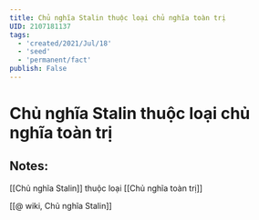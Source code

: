 ```yaml
---
title: Chủ nghĩa Stalin thuộc loại chủ nghĩa toàn trị
UID: 2107181137
tags:
  - 'created/2021/Jul/18'
  - 'seed'
  - 'permanent/fact'
publish: False
---
```

# Chủ nghĩa Stalin thuộc loại chủ nghĩa toàn trị

## Notes:
[[Chủ nghĩa Stalin]] thuộc loại [[Chủ nghĩa toàn trị]]

 [[@ wiki, Chủ nghĩa Stalin]]
